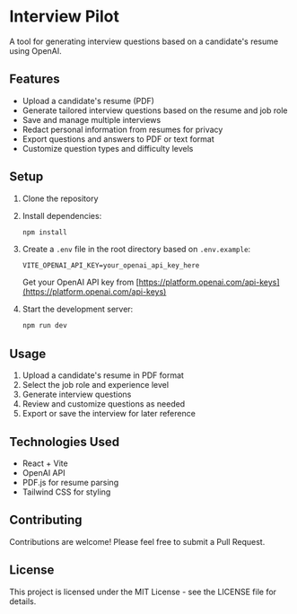 # Interview Pilot

A tool for generating interview questions based on a candidate's resume using OpenAI.

## Features

- Upload a candidate's resume (PDF)
- Generate tailored interview questions based on the resume and job role
- Save and manage multiple interviews
- Redact personal information from resumes for privacy
- Export questions and answers to PDF or text format
- Customize question types and difficulty levels

## Setup

1. Clone the repository
2. Install dependencies:
   ```bash
   npm install
   ```
3. Create a `.env` file in the root directory based on `.env.example`:
   ```
   VITE_OPENAI_API_KEY=your_openai_api_key_here
   ```
   Get your OpenAI API key from [https://platform.openai.com/api-keys](https://platform.openai.com/api-keys)

4. Start the development server:
   ```bash
   npm run dev
   ```

## Usage

1. Upload a candidate's resume in PDF format
2. Select the job role and experience level
3. Generate interview questions
4. Review and customize questions as needed
5. Export or save the interview for later reference

## Technologies Used

- React + Vite
- OpenAI API
- PDF.js for resume parsing
- Tailwind CSS for styling

## Contributing

Contributions are welcome! Please feel free to submit a Pull Request.

## License

This project is licensed under the MIT License - see the LICENSE file for details.
